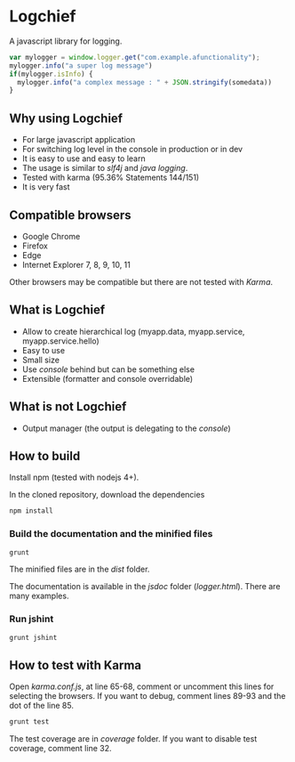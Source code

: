 # Logchief

A javascript library for logging.

```javascript
var mylogger = window.logger.get("com.example.afunctionality");
mylogger.info("a super log message") 
if(mylogger.isInfo) {
  mylogger.info("a complex message : " + JSON.stringify(somedata)) 
}
```

## Why using Logchief

* For large javascript application
* For switching log level in the console in production or in dev
* It is easy to use and easy to learn
* The usage is similar to *slf4j* and *java logging*.
* Tested with karma (95.36% Statements 144/151)
* It is very fast

## Compatible browsers

* Google Chrome
* Firefox
* Edge
* Internet Explorer 7, 8, 9, 10, 11

Other browsers may be compatible but there are not tested with *Karma*.

## What is Logchief

* Allow to create hierarchical log (myapp.data, myapp.service, myapp.service.hello)
* Easy to use
* Small size
* Use *console* behind but can be something else
* Extensible (formatter and console overridable)

## What is not Logchief

* Output manager (the output is delegating to the *console*)

## How to build

Install npm (tested with nodejs 4+).

In the cloned repository, download the dependencies

```bash
npm install
```

### Build the documentation and the minified files

```bash
grunt
```

The minified files are in the *dist* folder.

The documentation is available in the *jsdoc* folder (*logger.html*). There are many examples.

### Run jshint

```bash
grunt jshint
```

## How to test with Karma

Open *karma.conf.js*, at line 65-68, comment or uncomment this lines for selecting the browsers. If you want to debug, comment lines 89-93 and the dot of the line 85.

```bash
grunt test
```

The test coverage are in *coverage* folder. If you want to disable test coverage, comment line 32.


